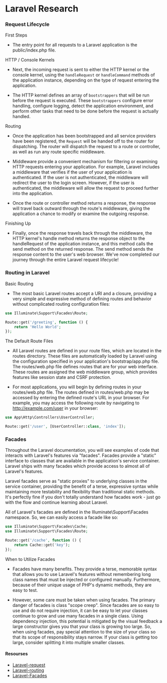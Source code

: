 # Laravel Research

### Request Lifecycle
First Steps
- The entry point for all requests to a Laravel application is the public/index.php file.

HTTP / Console Kernels
- Next, the incoming request is sent to either the HTTP kernel or the console kernel, using the <code>handleRequest</code> or <code>handleCommand</code> methods of the application instance, depending on the type of request entering the application. 

- The HTTP kernel defines an array of <code>bootstrappers</code>  that will be run before the request is executed. These <code>bootstrappers</code> configure error handling, configure logging, detect the application environment, and perform other tasks that need to be done before the request is actually handled.

Routing
- Once the application has been bootstrapped and all service providers have been registered, the  <code>Request</code> will be handed off to the router for dispatching. The router will dispatch the request to a route or controller, as well as run any route specific middleware.

- Middleware provide a convenient mechanism for filtering or examining HTTP requests entering your application. For example, Laravel includes a middleware that verifies if the user of your application is authenticated. If the user is not authenticated, the middleware will redirect the user to the login screen. However, if the user is authenticated, the middleware will allow the request to proceed further into the application.

- Once the route or controller method returns a response, the response will travel back outward through the route's middleware, giving the application a chance to modify or examine the outgoing response.

Finishing Up
- Finally, once the response travels back through the middleware, the HTTP kernel's handle method   returns the response object to the handleRequest of the application instance, and this method calls the send method on the returned response. The send method sends the response content to the user's web browser. We've now completed our journey through the entire Laravel request lifecycle!

### Routing in Laravel
Basic Routing
- The most basic Laravel routes accept a URI and a closure, providing a very simple and expressive method of defining routes and behavior without complicated routing configuration files:
```PHP
use Illuminate\Support\Facades\Route;

Route::get('/greeting', function () {
    return 'Hello World';
});
```
The Default Route Files

- All Laravel routes are defined in your route files, which are located in the routes directory. These files are automatically loaded by Laravel using the configuration specified in your application's bootstrap/app.php file. The routes/web.php file defines routes that are for your web interface. These routes are assigned the web middleware group, which provides features like session state and CSRF protection.

- For most applications, you will begin by defining routes in your routes/web.php file. The routes defined in routes/web.php may be accessed by entering the defined route's URL in your browser. For example, you may access the following route by navigating to http://example.com/user in your browser:
```PHP
use App\Http\Controllers\UserController;

Route::get('/user', [UserController::class, 'index']);
```

### Facades
Throughout the Laravel documentation, you will see examples of code that interacts with Laravel's features via "facades". Facades provide a "static" interface to classes that are available in the application's service container. Laravel ships with many facades which provide access to almost all of Laravel's features.

Laravel facades serve as "static proxies" to underlying classes in the service container, providing the benefit of a terse, expressive syntax while maintaining more testability and flexibility than traditional static methods. It's perfectly fine if you don't totally understand how facades work - just go with the flow and continue learning about Laravel.

All of Laravel's facades are defined in the Illuminate\Support\Facades namespace. So, we can easily access a facade like so:
```PHP
use Illuminate\Support\Facades\Cache;
use Illuminate\Support\Facades\Route;

Route::get('/cache', function () {
    return Cache::get('key');
});
```
When to Utilize Facades

- Facades have many benefits. They provide a terse, memorable syntax that allows you to use Laravel's features without remembering long class names that must be injected or configured manually. Furthermore, because of their unique usage of PHP's dynamic methods, they are easy to test.

- However, some care must be taken when using facades. The primary danger of facades is class "scope creep". Since facades are so easy to use and do not require injection, it can be easy to let your classes continue to grow and use many facades in a single class. Using dependency injection, this potential is mitigated by the visual feedback a large constructor gives you that your class is growing too large. So, when using facades, pay special attention to the size of your class so that its scope of responsibility stays narrow. If your class is getting too large, consider splitting it into multiple smaller classes.

#### Resourses
- [Laravel-request](https://laravel.com/docs/12.x/lifecycle)
- [Laravel-routing](https://laravel.com/docs/12.x/routing)
- [Laravel-Facades](https://laravel.com/docs/12.x/facades)